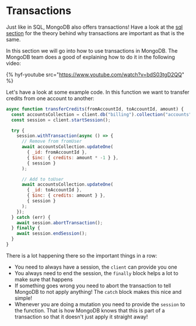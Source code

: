 # Transactions

Just like in SQL, MongoDB also offers transactions! Have a look at the [sql section](../../sql/transactions.md) for the theory behind why transactions are important as that is the same.

In this section we will go into how to use transactions in MongoDB. The MongoDB team does a good of explaining how to do it in the following video:

{% hyf-youtube src="https://www.youtube.com/watch?v=bdS03tgD2QQ" %}

Let's have a look at some example code. In this function we want to transfer credits from one account to another:

```js
async function transferCredits(fromAccountId, toAccountId, amount) {
  const accountsCollection = client.db("billing").collection("accounts");
  const session = client.startSession();

  try {
    session.withTransaction(async () => {
      // Remove from fromUser
      await accountsCollection.updateOne(
        { _id: fromAccountId },
        { $inc: { credits: amount * -1 } },
        { session }
      );

      // Add to toUser
      await accountsCollection.updateOne(
        { _id: toAccountId },
        { $inc: { credits: amount } },
        { session }
      );
    });
  } catch (err) {
    await session.abortTransaction();
  } finally {
    await session.endSession();
  }
}
```

There is a lot happening there so the important things in a row:

- You need to always have a session, the `client` can provide you one
- You always need to end the session, the `finally` block helps a lot to make sure that happens
- If something goes wrong you need to abort the transaction to tell MongoDB to not apply anything! The `catch` block makes this nice and simple!
- Whenever you are doing a mutation you need to provide the `session` to the function. That is how MongoDB knows that this is part of a transaction so that it doesn't just apply it straight away!
